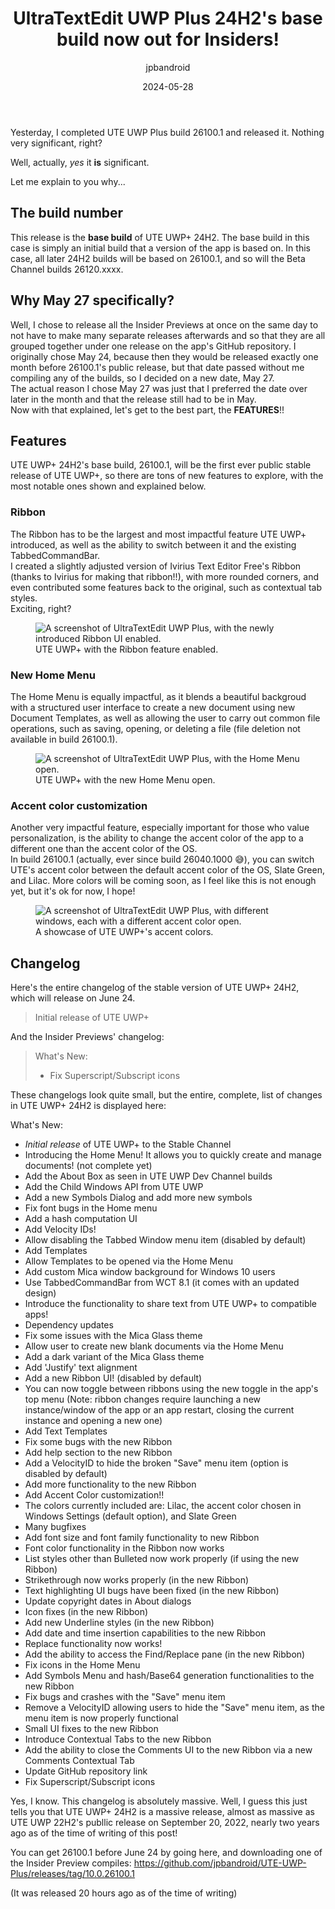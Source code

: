 ﻿---
title: UltraTextEdit UWP Plus 24H2's base build now out for Insiders!
description: The build, 26100.1, was released yesterday to all Insider Channels.
thumbnail: /blog-resources/uteuwp-plus-24h2-released/thumbnail.png
date: 2024-05-28
author: jpbandroid
---

Yesterday, I completed UTE UWP Plus build 26100.1 and released it. Nothing very significant, right?


Well, actually, *yes* it **is** significant.


Let me explain to you why...

## The build number
This release is the **base build** of UTE UWP+ 24H2. The base build in this case is simply an initial build that a version of the app is based on. In this case, all later 24H2 builds will be based on 26100.1, and so will the Beta Channel builds 26120.xxxx.
## Why May 27 specifically?
Well, I chose to release all the Insider Previews at once on the same day to not have to make many separate releases afterwards and so that they are all grouped together under one release on the app's GitHub repository.
I originally chose May 24, because then they would be released exactly one month before 26100.1's public release, but that date passed without me compiling any of the builds, so I decided on a new date, May 27.
<br>
The actual reason I chose May 27 was just that I preferred the date over later in the month and that the release still had to be in May.
<br>
Now with that explained, let's get to the best part, the **FEATURES**!!
## Features
UTE UWP+ 24H2's base build, 26100.1, will be the first ever public stable release of UTE UWP+, so there are tons of new features to explore, with the most notable ones shown and explained below.
### Ribbon
The Ribbon has to be the largest and most impactful feature UTE UWP+ introduced, as well as the ability to switch between it and the existing TabbedCommandBar.
<br>
I created a slightly adjusted version of Ivirius Text Editor Free's Ribbon (thanks to Ivirius for making that ribbon!!), with more rounded corners, and even contributed some features back to the original, such as contextual tab styles.
<br>
Exciting, right?
<br>

<figure class="margin-bottom">
    <img src="/blog-resources/uteuwp-plus-24h2-released/ute-withribbon.png" alt="A screenshot of UltraTextEdit UWP Plus, with the newly introduced Ribbon UI enabled.">
    <figcaption>UTE UWP+ with the Ribbon feature enabled.</figcaption>
</figure>

### New Home Menu
The Home Menu is equally impactful, as it blends a beautiful backgroud with a structured user interface to create a new document using new Document Templates, as well as allowing the user to carry out common file operations, such as saving, opening, or deleting a file (file deletion not available in build 26100.1).
<br>

<figure class="margin-bottom">
    <img src="/blog-resources/uteuwp-plus-24h2-released/ute-homemenu.png" alt="A screenshot of UltraTextEdit UWP Plus, with the Home Menu open.">
    <figcaption>UTE UWP+ with the new Home Menu open.</figcaption>
</figure>

### Accent color customization
Another very impactful feature, especially important for those who value personalization, is the ability to change the accent color of the app to a different one than the accent color of the OS.
<br>
In build 26100.1 (actually, ever since build 26040.1000 😅), you can switch UTE's accent color between the default accent color of the OS, Slate Green, and Lilac.
More colors will be coming soon, as I feel like this is not enough yet, but it's ok for now, I hope!

<figure class="margin-bottom">
    <img src="/blog-resources/uteuwp-plus-24h2-released/ute-accentcolors.png" alt="A screenshot of UltraTextEdit UWP Plus, with different windows, each with a different accent color open.">
    <figcaption>A showcase of UTE UWP+'s accent colors.</figcaption>
</figure>

## Changelog
Here's the entire changelog of the stable version of UTE UWP+ 24H2, which will release on June 24.

> Initial release of UTE UWP+

And the Insider Previews' changelog:

> What's New:
>
>- Fix Superscript/Subscript icons

These changelogs look quite small, but the entire, complete, list of changes in UTE UWP+ 24H2 is displayed here:

What's New:

- _Initial release_ of UTE UWP+ to the Stable Channel
- Introducing the Home Menu! It allows you to quickly create and manage documents! (not complete yet)
- Add the About Box as seen in UTE UWP Dev Channel builds
- Add the Child Windows API from UTE UWP
- Add a new Symbols Dialog and add more new symbols
- Fix font bugs in the Home menu
- Add a hash computation UI
- Add Velocity IDs!
- Allow disabling the Tabbed Window menu item (disabled by default)
- Add Templates
- Allow Templates to be opened via the Home Menu
- Add custom Mica window background for Windows 10 users
- Use TabbedCommandBar from WCT 8.1 (it comes with an updated design)
- Introduce the functionality to share text from UTE UWP+ to compatible apps!
- Dependency updates
- Fix some issues with the Mica Glass theme
- Allow user to create new blank documents via the Home Menu
- Add a dark variant of the Mica Glass theme
- Add 'Justify' text alignment
- Add a new Ribbon UI! (disabled by default)
- You can now toggle between ribbons using the new toggle in the app's top menu (Note: ribbon changes require launching a new instance/window of the app or an app restart, closing the current instance and opening a new one)
- Add Text Templates
- Fix some bugs with the new Ribbon
- Add help section to the new Ribbon
- Add a VelocityID to hide the broken "Save" menu item (option is disabled by default)
- Add more functionality to the new Ribbon
- Add Accent Color customization!!
- The colors currently included are: Lilac, the accent color chosen in Windows Settings (default option), and Slate Green
- Many bugfixes
- Add font size and font family functionality to new Ribbon
- Font color functionality in the Ribbon now works
- List styles other than Bulleted now work properly (if using the new Ribbon)
- Strikethrough now works properly (in the new Ribbon)
- Text highlighting UI bugs have been fixed (in the new Ribbon)
- Update copyright dates in About dialogs
- Icon fixes (in the new Ribbon)
- Add new Underline styles (in the new Ribbon)
- Add date and time insertion capabilities to the new Ribbon
- Replace functionality now works!
- Add the ability to access the Find/Replace pane (in the new Ribbon)
- Fix icons in the Home Menu
- Add Symbols Menu and hash/Base64 generation functionalities to the new Ribbon
- Fix bugs and crashes with the "Save" menu item
- Remove a VelocityID allowing users to hide the "Save" menu item, as the menu item is now properly functional
- Small UI fixes to the new Ribbon
- Introduce Contextual Tabs to the new Ribbon
- Add the ability to close the Comments UI to the new Ribbon via a new Comments Contextual Tab
- Update GitHub repository link
- Fix Superscript/Subscript icons

Yes, I know. This changelog is absolutely massive. Well, I guess this just tells you that UTE UWP+ 24H2 is a massive release, almost as massive as UTE UWP 22H2's publlic release on September 20, 2022, nearly two years ago as of the time of writing of this post!

You can get 26100.1 before June 24 by going here, and downloading one of the Insider Preview compiles: https://github.com/jpbandroid/UTE-UWP-Plus/releases/tag/10.0.26100.1


(It was released 20 hours ago as of the time of writing)